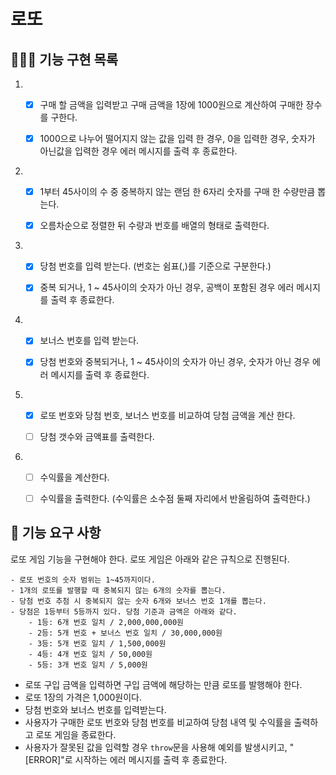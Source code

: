 # 로또

## 👨🏻‍💻 기능 구현 목록

1. - [x] 구매 할 금액을 입력받고 구매 금액을 1장에 1000원으로 계산하여 구매한 장수를 구한다.

   - [x] 1000으로 나누어 떨어지지 않는 값을 입력 한 경우, 0을 입력한 경우, 숫자가 아닌값을 입력한 경우 에러 메시지를 출력 후 종료한다.

2. - [x] 1부터 45사이의 수 중 중복하지 않는 랜덤 한 6자리 숫자를 구매 한 수량만큼 뽑는다.

   - [x] 오름차순으로 정렬한 뒤 수량과 번호를 배열의 형태로 출력한다.

3. - [x] 당첨 번호를 입력 받는다. (번호는 쉼표(,)를 기준으로 구분한다.)

   - [x] 중복 되거나, 1 ~ 45사이의 숫자가 아닌 경우, 공백이 포함된 경우 에러 메시지를 출력 후 종료한다.

4. - [x] 보너스 번호를 입력 받는다.

   - [x] 당첨 번호와 중복되거나, 1 ~ 45사이의 숫자가 아닌 경우, 숫자가 아닌 경우 에러 메시지를 출력 후 종료한다.

5. - [x] 로또 번호와 당첨 번호, 보너스 번호를 비교하여 당첨 금액을 계산 한다.

   - [ ] 당첨 갯수와 금액표를 출력한다.

6. - [ ] 수익률을 계산한다.

   - [ ] 수익률을 출력한다. (수익률은 소수점 둘째 자리에서 반올림하여 출력한다.)

## 🚀 기능 요구 사항

로또 게임 기능을 구현해야 한다. 로또 게임은 아래와 같은 규칙으로 진행된다.

```
- 로또 번호의 숫자 범위는 1~45까지이다.
- 1개의 로또를 발행할 때 중복되지 않는 6개의 숫자를 뽑는다.
- 당첨 번호 추첨 시 중복되지 않는 숫자 6개와 보너스 번호 1개를 뽑는다.
- 당첨은 1등부터 5등까지 있다. 당첨 기준과 금액은 아래와 같다.
    - 1등: 6개 번호 일치 / 2,000,000,000원
    - 2등: 5개 번호 + 보너스 번호 일치 / 30,000,000원
    - 3등: 5개 번호 일치 / 1,500,000원
    - 4등: 4개 번호 일치 / 50,000원
    - 5등: 3개 번호 일치 / 5,000원
```

- 로또 구입 금액을 입력하면 구입 금액에 해당하는 만큼 로또를 발행해야 한다.
- 로또 1장의 가격은 1,000원이다.
- 당첨 번호와 보너스 번호를 입력받는다.
- 사용자가 구매한 로또 번호와 당첨 번호를 비교하여 당첨 내역 및 수익률을 출력하고 로또 게임을 종료한다.
- 사용자가 잘못된 값을 입력할 경우 `throw`문을 사용해 예외를 발생시키고, "[ERROR]"로 시작하는 에러 메시지를 출력 후 종료한다.
